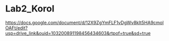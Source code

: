 # Lab2_Korol
https://docs.google.com/document/d/12X9ZgYmFLF1vDgWv8kIt5HA9cmolOAFt/edit?usp=drive_link&ouid=103200891198456434603&rtpof=true&sd=true
